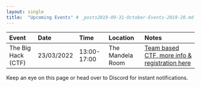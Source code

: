 ```yaml
---
layout: single
title:  "Upcoming Events" # _posts2019-09-31-October-Events-2019-20.md 
---
```


| Event | Date | Time | Location | Notes
|:-----------------|:----------|:-----------|:-----------|:-----------|
| The Big Hack (CTF) | 23/03/2022 | 13:00-17:00 | The Mandela Room | [Team based CTF, more info & registration here](/big_hack_announcement) |

Keep an eye on this page or head over to Discord for instant notifications.
